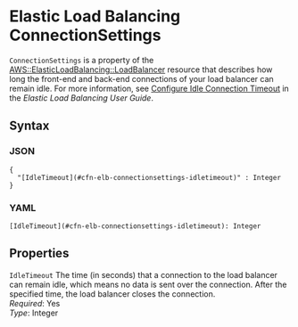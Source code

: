 # Elastic Load Balancing ConnectionSettings<a name="aws-properties-ec2-elb-connectionsettings"></a>

`ConnectionSettings` is a property of the [AWS::ElasticLoadBalancing::LoadBalancer](aws-properties-ec2-elb.md) resource that describes how long the front\-end and back\-end connections of your load balancer can remain idle\. For more information, see [Configure Idle Connection Timeout](https://docs.aws.amazon.com/elasticloadbalancing/latest/classic/config-idle-timeout.html) in the *Elastic Load Balancing User Guide*\.

## Syntax<a name="w4ab1c21c10d126c14c29b5"></a>

### JSON<a name="aws-properties-ec2-elb-connectionsettings-syntax.json"></a>

```
{
  "[IdleTimeout](#cfn-elb-connectionsettings-idletimeout)" : Integer
}
```

### YAML<a name="aws-properties-ec2-elb-connectionsettings-syntax.yaml"></a>

```
[IdleTimeout](#cfn-elb-connectionsettings-idletimeout): Integer
```

## Properties<a name="w4ab1c21c10d126c14c29b7"></a>

`IdleTimeout`  <a name="cfn-elb-connectionsettings-idletimeout"></a>
The time \(in seconds\) that a connection to the load balancer can remain idle, which means no data is sent over the connection\. After the specified time, the load balancer closes the connection\.  
*Required*: Yes  
*Type*: Integer